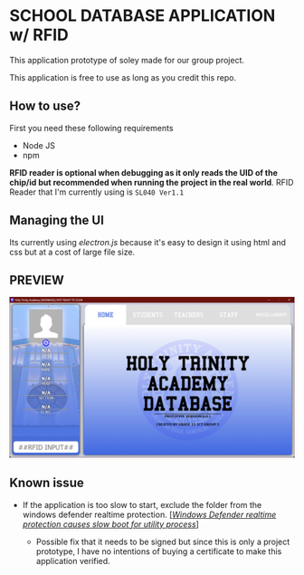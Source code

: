 # SCHOOL DATABASE APPLICATION w/ RFID

This application prototype of soley made for our group project.

This application is free to use as long as you credit this repo.<br>

## How to use?
First you need these following requirements
- Node JS
- npm

**RFID reader is optional when debugging as it only reads the UID of the chip/id but recommended when running the project in the real world**.
RFID Reader that I'm currently using is `SL040 Ver1.1`

## Managing the UI
Its currently using *electron.js* because it's easy to design it using html and css but at a cost of large file size.

## PREVIEW
![](readmeIMG/preview.png)

## Known issue
- If the application is too slow to start, exclude the folder from the windows defender realtime protection.
<a href="https://github.com/electron/electron/issues/29868#issuecomment-869049066">[<i>Windows Defender realtime protection causes slow boot for utility process</i>]</a>

    - Possible fix that it needs to be signed but since this is only a project prototype, I have no intentions of buying a certificate to make this application verified.